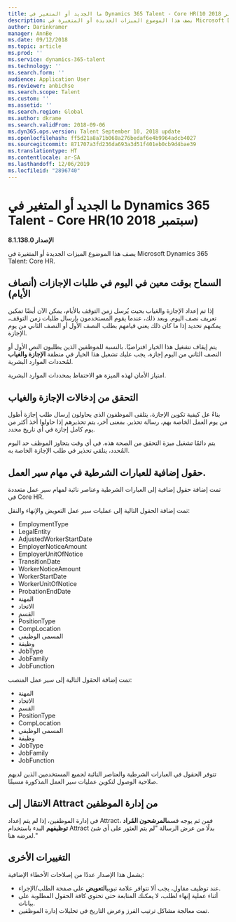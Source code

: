 ```yaml
---
title: ما الجديد أو المتغير في Dynamics 365 Talent - Core HR(10 سبتمبر 2018)
description: يصف هذا الموضوع الميزات الجديدة أو المتغيرة في Microsoft Dynamics 365 Talent - Core HR.
author: Darinkramer
manager: AnnBe
ms.date: 09/12/2018
ms.topic: article
ms.prod: ''
ms.service: dynamics-365-talent
ms.technology: ''
ms.search.form: ''
audience: Application User
ms.reviewer: anbichse
ms.search.scope: Talent
ms.custom: ''
ms.assetid: ''
ms.search.region: Global
ms.author: dkrame
ms.search.validFrom: 2018-09-06
ms.dyn365.ops.version: Talent September 10, 2018 update
ms.openlocfilehash: ff5d21a8a71b068a276bedaf6e4b9964adcb4027
ms.sourcegitcommit: 871707a3fd236da693a3d51f401eb0cb9d4bae39
ms.translationtype: HT
ms.contentlocale: ar-SA
ms.lasthandoff: 12/06/2019
ms.locfileid: "2896740"
---
```

# <a name="whats-new-or-changed-in-dynamics-365-talent---core-hr-september-10-2018"></a>ما الجديد أو المتغير في Dynamics 365 Talent - Core HR(10 سبتمبر 2018)

**الإصدار 8.1.138.0**

يصف هذا الموضوع الميزات الجديدة أو المتغيرة في Microsoft Dynamics 365 Talent: Core HR.

## <a name="allow-specific-time-of-day-on-time-off-requests-half-days"></a>السماح بوقت معين في اليوم في طلبات الإجازات (أنصاف الأيام)

إذا تم إعداد الإجازة والغياب بحيث يُرسل زمن التوقف بالأيام، يمكن الآن أيضًا تمكين تعريف نصف اليوم. وبعد ذلك، عندما يقوم المستخدمون بإرسال طلبات زمن التوقف،  يمكنهم تحديد إذا ما كان ذلك يعني قيامهم بطلب النصف الأول أو النصف الثاني من يوم الإجازة.

يتم إيقاف تشغيل هذا الخيار افتراضيًا. بالنسبة للموظفين الذين يطلبون النص الأول أو النصف الثاني من اليوم إجازة، يجب عليك تشغيل هذا الخيار في منطقة **الإجازة والغياب** لمُحددات الموارد البشرية.

امتياز الأمان لهذه الميزة هو الاحتفاظ بمحددات الموارد البشرية.

## <a name="validation-of-leave-and-absence-entries"></a>التحقق من إدخالات الإجازة والغياب

بناءً عل كيفية تكوين الإجازة، يتلقى الموظفون الذي يحاولون إرسال طلب إجازة أطول من يوم العمل الخاصة بهم، رسالة تحذير. بمعنى آخر، يتم تحذيرهم إذا حاولوا أخذ أكثر من يوم كامل إجازة في أي تاريخ محدد.

يتم دائمًا تشغيل ميزة التحقق من الصحة هذه. في أي وقت يتجاوز الموظف حد اليوم المُحدد، يتلقي تحذير في طلب الإجازة الخاصة به.

## <a name="additional-fields-for-conditional-statements-in-workflows"></a>حقول إضافية للعبارات الشرطية في مهام سير العمل.

تمت إضافة حقول إضافية إلى العبارات الشرطية وعناصر نائبة لمهام سير عمل متعددة في Core HR.

تمت إضافة الحقول التالية إلى عمليات سير عمل التعويض والإنهاء والنقل:

- EmploymentType
- LegalEntity
- AdjustedWorkerStartDate
- EmployerNoticeAmount
- EmployerUnitOfNotice
-  TransitionDate
- WorkerNoticeAmount
- WorkerStartDate
- WorkerUnitOfNotice
- ProbationEndDate
- المهنة
- الاتحاد
- القسم
- PositionType
- CompLocation
- المسمى الوظيفي
- وظيفة
- JobType
- JobFamily
- JobFunction

تمت إضافة الحقول التالية إلى سير عمل المنصب:

- المهنة
- الاتحاد
- القسم
- PositionType
- CompLocation
- المسمى الوظيفي
- وظيفة
- JobType
- JobFamily
- JobFunction

تتوفر الحقول في العبارات الشرطية والعناصر النائبة لجميع المستخدمين الذين لديهم صلاحية الوصول لتكوين عمليات سير العمل المذكورة مسبقًا.

## <a name="navigation-to-attract-from-personnel-management"></a>الانتقال إلى Attract من إدارة الموظفين

في إدارة الموظفين، إذا لم يتم إعداد Attract، فمن ثم يوجه قسم**المرشحون المُراد توظيفهم** البدء باستخدام Attract بدلًا من عرض الرسالة "لم يتم العثور على أي شئ لعرضه هنا."

## <a name="other-changes"></a>التغييرات الأخرى

يشمل هذا الإصدار عددًا من إصلاحات الأخطاء الإضافية:

- عند توظيف مقاول، يجب ألا تتوافر علامة تبويب**التعويض** على صفحة الطلب/الإجراء.
- أثناء عملية إنهاء لطلب، لا يمكنك المتابعة حتى تحتوي كافة الحقول المطلوبة على بيانات.
- تمت معالجة مشاكل ترتيب الفرز وعرض التاريخ في تحليلات إدارة الموظفين.
